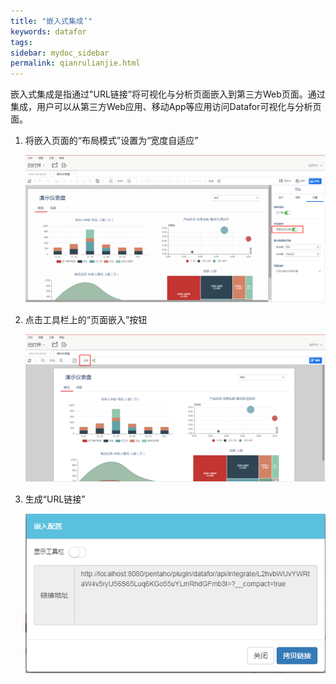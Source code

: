 ```yaml
---
title: "嵌入式集成’"
keywords: datafor
tags:
sidebar: mydoc_sidebar
permalink: qianrulianjie.html
---
```

嵌入式集成是指通过"URL链接”将可视化与分析页面嵌入到第三方Web页面。通过集成，用户可以从第三方Web应用、移动App等应用访问Datafor可视化与分析页面。

1. 将嵌入页面的“布局模式”设置为“宽度自适应”

   ![image-20191128141942098](../../../images/image-20191128141942098.png)

2. 点击工具栏上的“页面嵌入”按钮

   ![image-20191128141512328](../../../images/image-20191128141512328.png)

3. 生成“URL链接”

   ![image-20191128142102457](../../../images/image-20191128142102457.png)
